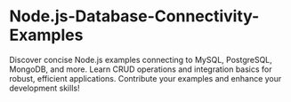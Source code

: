 # Node.js-Database-Connectivity-Examples
Discover concise Node.js examples connecting to MySQL, PostgreSQL, MongoDB, and more. Learn CRUD operations and integration basics for robust, efficient applications. Contribute your examples and enhance your development skills!
